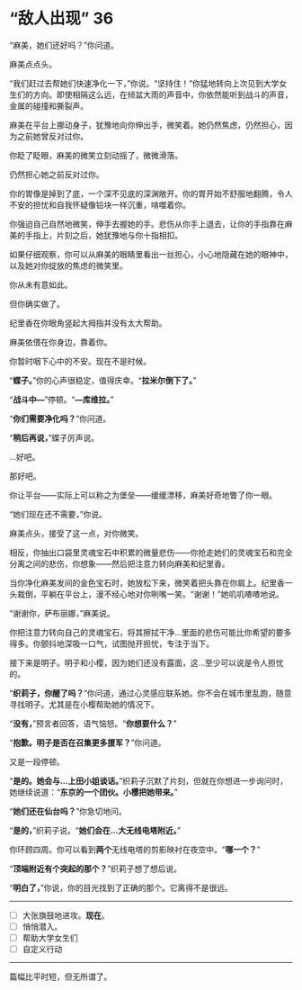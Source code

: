 # “敌人出现” 36

“麻美，她们还好吗？”你问道。

麻美点点头。

“我们赶过去帮她们快速净化一下，”你说。“坚持住！”你猛地转向上次见到大学女生们的方向。即使相隔这么远，在倾盆大雨的声音中，你依然能听到战斗的声音，金属的碰撞和撕裂声。

麻美在平台上挪动身子，犹豫地向你伸出手，微笑着。她仍然焦虑，仍然担心，因为之前她曾反对过你。

你眨了眨眼，麻美的微笑立刻动摇了，微微滑落。

仍然担心她之前反对过你。

你的胃像是掉到了底，一个深不见底的深渊敞开。你的胃开始不舒服地翻腾，令人不安的担忧和自我怀疑像铅块一样沉重，啃噬着你。

你强迫自己自然地微笑，伸手去握她的手。悲伤从你手上退去，让你的手指靠在麻美的手指上，片刻之后，她犹豫地与你十指相扣。

如果仔细观察，你可以从麻美的眼睛里看出一丝担心，小心地隐藏在她的眼神中，以及她对你绽放的焦虑的微笑里。

你从未有意如此。

但你确实做了。

纪里香在你眼角竖起大拇指并没有太大帮助。

麻美依偎在你身边，靠着你。

你暂时咽下心中的不安。现在不是时候。

“**蝶子。**”你的心声很稳定，值得庆幸。“**拉米尔倒下了。**”

“**战斗中—**”停顿。“**—库维拉。**”

“**你们需要净化吗？**”你问道。

“**稍后再说，**”蝶子厉声说。

...好吧。

那好吧。

你让平台——实际上可以称之为堡垒——缓缓漂移，麻美好奇地瞥了你一眼。

“她们现在还不需要，”你说。

麻美点头，接受了这一点，对你微笑。

相反，你抽出口袋里灵魂宝石中积累的微量悲伤——你抢走她们的灵魂宝石和完全分离之间的悲伤，你想象——然后把注意力转向麻美和纪里香。

当你净化麻美发间的金色宝石时，她放松下来，微笑着把头靠在你肩上。纪里香一头栽倒，平躺在平台上，漫不经心地对你咧嘴一笑。“谢谢！”她叽叽喳喳地说。

“谢谢你，萨布丽娜，”麻美说。

你把注意力转向自己的灵魂宝石，将其擦拭干净...里面的悲伤可能比你希望的要多得多。你颤抖地深吸一口气，试图抛开担忧，专注于当下。

接下来是明子。明子和小樱，因为她们还没有露面，这...至少可以说是令人担忧的。

“**织莉子，你醒了吗？**”你问道，通过心灵感应联系她。你不会在城市里乱跑，随意寻找明子。尤其是在小樱帮助她的情况下。

“**没有，**”预言者回答，语气恼怒。“**你想要什么？**”

“**抱歉。明子是否在召集更多援军？**”你问道。

又是一段停顿。

“**是的。她会与...上田小姐谈话。**”织莉子沉默了片刻，但就在你想进一步询问时，她继续说道：“**东京的一个团伙。小樱把她带来。**”

“**她们还在仙台吗？**”你急切地问。

“**是的，**”织莉子说。“**她们会在...大无线电塔附近。**”

你环顾四周。你可以看到**两个**无线电塔的剪影映衬在夜空中。“**哪一个？**”

“**顶端附近有个突起的那个？**”织莉子想了想后说。

“**明白了，**”你说，你的目光找到了正确的那个。它离得不是很远。

---

- [ ] 大张旗鼓地进攻。**现在**。
- [ ] 悄悄潜入。  
- [ ] 帮助大学女生们
- [ ] 自定义行动

---

篇幅比平时短，但无所谓了。
